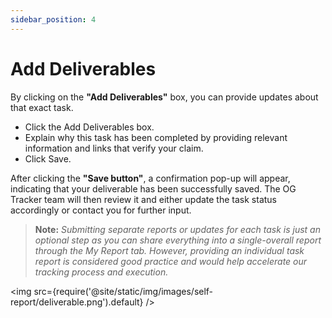 ```yaml
---
sidebar_position: 4
---
```


# Add Deliverables

By clicking on the **"Add Deliverables"** box, you can provide updates about that exact task.
- Click the Add Deliverables box.
- Explain why this task has been completed by providing relevant information and links that verify your claim.
- Click Save.


After clicking the **"Save button"**, a confirmation pop-up will appear, indicating that your deliverable has been successfully saved. The OG Tracker team will then review it and either update the task status accordingly or contact you for further input.

> **Note:** *Submitting separate reports or updates for each task is just an optional step as you can share everything into a single-overall report through the My Report tab.* 
*However, providing an individual task report is considered good practice and would help accelerate our tracking process and execution.*


<img src={require('@site/static/img/images/self-report/deliverable.png').default} />